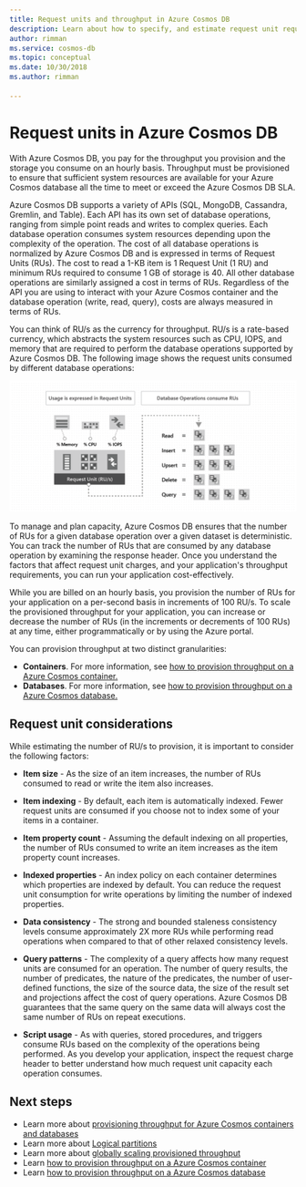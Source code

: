 ```yaml
---
title: Request units and throughput in Azure Cosmos DB
description: Learn about how to specify, and estimate request unit requirements in Azure Cosmos DB
author: rimman
ms.service: cosmos-db
ms.topic: conceptual
ms.date: 10/30/2018
ms.author: rimman

---
```

# Request units in Azure Cosmos DB

With Azure Cosmos DB, you pay for the throughput you provision and the storage you consume on an hourly basis. Throughput must be provisioned to ensure that sufficient system resources are available for your Azure Cosmos database all the time to meet or exceed the Azure Cosmos DB SLA.

Azure Cosmos DB supports a variety of APIs (SQL, MongoDB, Cassandra, Gremlin, and Table). Each API has its own set of database operations, ranging from simple point reads and writes to complex queries. Each database operation consumes system resources depending upon the complexity of the operation.  The cost of all database operations is normalized by Azure Cosmos DB and is expressed in terms of Request Units (RUs). The cost to read a 1-KB item is 1 Request Unit (1 RU) and minimum RUs required to consume 1 GB of storage is 40. All other database operations are similarly assigned a cost in terms of RUs. Regardless of the API you are using to interact with your Azure Cosmos container and the database operation (write, read, query), costs are always measured in terms of RUs.

You can think of RU/s as the currency for throughput. RU/s is a rate-based currency, which abstracts the system resources such as CPU, IOPS, and memory that are required to perform the database operations supported by Azure Cosmos DB. The following image shows the request units consumed by different database operations:

![Database operations consume request units](./media/request-units/request-units.png)

To manage and plan capacity, Azure Cosmos DB ensures that the number of RUs for a given database operation over a given dataset is deterministic. You can track the number of RUs that are consumed by any database operation by examining the response header. Once you understand the factors that affect request unit charges, and your application's throughput requirements, you can run your application cost-effectively.

While you are billed on an hourly basis, you provision the number of RUs for your application on a per-second basis in increments of 100 RU/s. To scale the provisioned throughput for your application, you can increase or decrease the number of RUs (in the increments or decrements of 100 RUs) at any time, either programmatically or by using the Azure portal.

You can provision throughput at two distinct granularities: 

* **Containers**. For more information, see [how to provision throughput on a Azure Cosmos container.](how-to-provision-container-throughput.md)
* **Databases**. For more information, see [how to provision throughput on a Azure Cosmos database.](how-to-provision-database-throughput.md)

## Request unit considerations

While estimating the number of RU/s to provision, it is important to consider the following factors:

* **Item size** - As the size of an item increases, the number of RUs consumed to read or write the item also increases.

* **Item indexing** - By default, each item is automatically indexed. Fewer request units are consumed if you choose not to index some of your items in a container.

* **Item property count** - Assuming the default indexing on all properties, the number of RUs consumed to write an item increases as the item property count increases.

* **Indexed properties** - An index policy on each container determines which properties are indexed by default. You can reduce the request unit consumption for write operations by limiting the number of indexed properties.

* **Data consistency** - The strong and bounded staleness consistency levels consume approximately 2X more RUs while performing read operations when compared to that of other relaxed consistency levels.

* **Query patterns** - The complexity of a query affects how many request units are consumed for an operation. The number of query results, the number of predicates, the nature of the predicates, the number of user-defined functions, the size of the source data, the size of the result set and projections affect the cost of query operations. Azure Cosmos DB guarantees that the same query on the same data will always cost the same number of RUs on repeat executions.

* **Script usage** - As with queries, stored procedures, and triggers consume RUs based on the complexity of the operations being performed. As you develop your application, inspect the request charge header to better understand how much request unit capacity each operation consumes.

## Next steps

* Learn more about [provisioning throughput for Azure Cosmos containers and databases](set-throughput.md)
* Learn more about [Logical partitions](partition-data.md)
* Learn more about [globally scaling provisioned throughput](scaling-throughput.md)
* Learn [how to provision throughput on a Azure Cosmos container](how-to-provision-container-throughput.md)
* Learn [how to provision throughput on a Azure Cosmos database](how-to-provision-database-throughput.md)

